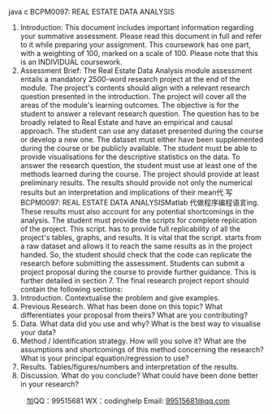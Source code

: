 java c
BCPM0097: REAL ESTATE DATA ANALYSIS 
1. Introduction:
This document includes important information regarding your summative assessment. Please read this document in full and refer to it while preparing your assignment.
This coursework has one part, with a weighting of 100, marked on a scale of 100.
Please note that this is an INDIVIDUAL coursework.
2. Assessment Brief: 
The Real Estate Data Analysis module assessment entails a mandatory 2500-word research project at the end of the module. The project's contents should align with a relevant research question presented in the introduction.
The project will cover all the areas of the module's learning outcomes. The objective is for the student to answer a relevant research question. The question has to be broadly related to Real Estate and have an empirical and causal approach.
The student can use any dataset presented during the course or develop a new one. The dataset must either have been supplemented during the course or be publicly available. The student must be able to provide visualisations for the descriptive statistics on the data.
To answer the research question, the student must use at least one of the methods learned during the course.
The project should provide at least preliminary results. The results should provide not only the numerical results but an interpretation and implications of their mean代 写BCPM0097: REAL ESTATE DATA ANALYSISMatlab
代做程序编程语言ing. These results must also account for any potential shortcomings in the analysis.
The student must provide the scripts for complete replication of the project. This script. has to provide full replicability of all the project's tables, graphs, and results. It is vital that the script. starts from a raw dataset and allows it to reach the same results as in the project handed. So, the student should check that the code can replicate the research before submitting the assessment.
Students can submit a project proposal during the course to provide further guidance. This is further detailed in section 7.
The final research project report should contain the following sections:
1. Introduction. Contextualise the problem and give examples.
2. Previous Research. What has been done on this topic? What differentiates your proposal from theirs? What are you contributing?
3. Data. What data did you use and why? What is the best way to visualise your data?
4. Method / Identification strategy. How will you solve it? What are the assumptions and shortcomings of this method concerning the research? What is your principal equation/regression to use?
5. Results. Tables/figures/numbers and interpretation of the results.
6. Discussion. What do you conclude? What could have been done better in your research?









         
加QQ：99515681  WX：codinghelp  Email: 99515681@qq.com

